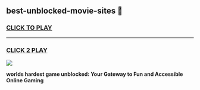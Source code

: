 
## best-unblocked-movie-sites 👋
<h3>
<a href="https://premium.freeplayer.one?title=best-unblocked-movie-sites&ref=14F">CLICK TO PLAY</a></h3>
<hr>

<h3>
<a href="https://premium.freeplayer.one?title=best-unblocked-movie-sites&ref=14F">CLICK 2 PLAY</a>
  
</h3>

<a href="https://premium.freeplayer.one?title=best-unblocked-movie-sites&ref=12F/"><img src="https://clearcache.store/games.png"></a>


**worlds hardest game unblocked: Your Gateway to Fun and Accessible Online Gaming**
